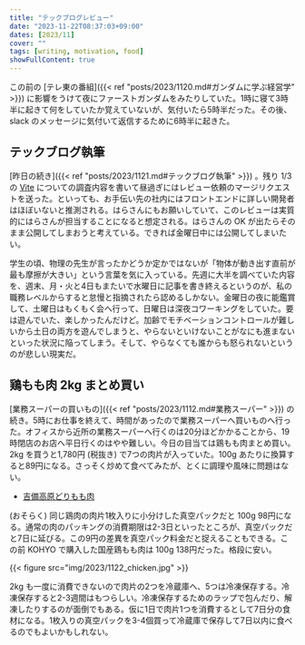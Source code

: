 ```yaml
---
title: "テックブログレビュー"
date: "2023-11-22T08:37:03+09:00"
dates: [2023/11]
cover: ""
tags: [writing, motivation, food]
showFullContent: true
---
```


この前の [テレ東の番組]({{< ref "posts/2023/1120.md#ガンダムに学ぶ経営学" >}}) に影響をうけて夜にファーストガンダムをみたりしていた。1時に寝て3時半に起きて何をしていたか覚えていないが、気付いたら5時半だった。その後、slack のメッセージに気付いて返信するために6時半に起きた。

## テックブログ執筆

[昨日の続き]({{< ref "posts/2023/1121.md#テックブログ執筆" >}}) 。残り 1/3 の [Vite](https://ja.vitejs.dev/) についての調査内容を書いて昼過ぎにはレビュー依頼のマージリクエストを送った。といっても、お手伝い先の社内にはフロントエンドに詳しい開発者はほぼいないと推測される。はらさんにもお願いしていて、このレビューは実質的にはらさんが担当することになると想定される。はらさんの OK が出たらそのまま公開してしまおうと考えている。できれば金曜日中には公開してしまいたい。

学生の頃、物理の先生が言ったかどうか定かではないが「物体が動き出す直前が最も摩擦が大きい」という言葉を気に入っている。先週に大半を調べていた内容を、週末、月・火と4日もまたいで水曜日に記事を書き終えるというのが、私の職務レベルからすると怠慢と指摘されたら認めるしかない。金曜日の夜に能鑑賞して、土曜日はもくもく会へ行って、日曜日は深夜コワーキングをしていた。要は遊んでいた、楽しかったんだけど。加齢でモチベーションコントロールが難しいから土日の両方を遊んでしまうと、やらないといけないことがなにも進まないといった状況に陥ってしまう。そして、やらなくても誰からも怒られないというのが悲しい現実だ。

## 鶏もも肉 2kg まとめ買い

[業務スーパーの買いもの]({{< ref "posts/2023/1112.md#業務スーパー" >}}) の続き。5時にお仕事を終えて、時間があったので業務スーパーへ買いものへ行った。オフィスから近所の業務スーパーへ行くのは20分ほどかかることから、19時閉店のお店へ平日行くのはやや難しい。今日の目当ては鶏もも肉まとめ買い。2kg を買うと1,780円 (税抜き) で7つの肉片が入っていた。100g あたりに換算すると89円になる。さっそく炒めて食べてみたが、とくに調理や風味に問題はない。

* [吉備高原どりもも肉](https://www.gyomusuper.jp/product/detail.php?go_id=6037)

(おそらく) 同じ鶏肉の肉片1枚入りに小分けした真空パックだと 100g 98円になる。通常の肉のパッキングの消費期限は2-3日といったところが、真空パックだと7日に延びる。この9円の差異を真空パック料金だと捉えることもできる。この前 KOHYO で購入した国産鶏もも肉は 100g 138円だった。格段に安い。

{{< figure src="img/2023/1122_chicken.jpg" >}}

2kg も一度に消費できないので肉片の2つを冷蔵庫へ、5つは冷凍保存する。冷凍保存すると2-3週間はもつらしい。冷凍保存するためのラップで包んだり、解凍したりするのが面倒でもある。仮に1日で肉片1つを消費するとして7日分の食材になる。1枚入りの真空パックを3-4個買って冷蔵庫で保存して7日以内に食べるのでもよいかもしれない。
